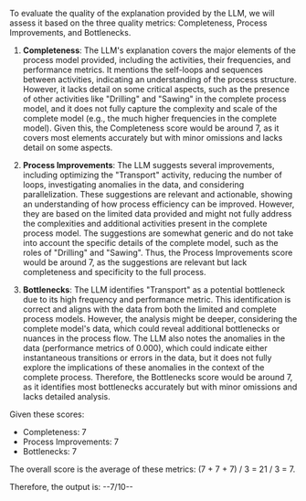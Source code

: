 To evaluate the quality of the explanation provided by the LLM, we will assess it based on the three quality metrics: Completeness, Process Improvements, and Bottlenecks.

1. **Completeness**: The LLM's explanation covers the major elements of the process model provided, including the activities, their frequencies, and performance metrics. It mentions the self-loops and sequences between activities, indicating an understanding of the process structure. However, it lacks detail on some critical aspects, such as the presence of other activities like "Drilling" and "Sawing" in the complete process model, and it does not fully capture the complexity and scale of the complete model (e.g., the much higher frequencies in the complete model). Given this, the Completeness score would be around 7, as it covers most elements accurately but with minor omissions and lacks detail on some aspects.

2. **Process Improvements**: The LLM suggests several improvements, including optimizing the "Transport" activity, reducing the number of loops, investigating anomalies in the data, and considering parallelization. These suggestions are relevant and actionable, showing an understanding of how process efficiency can be improved. However, they are based on the limited data provided and might not fully address the complexities and additional activities present in the complete process model. The suggestions are somewhat generic and do not take into account the specific details of the complete model, such as the roles of "Drilling" and "Sawing". Thus, the Process Improvements score would be around 7, as the suggestions are relevant but lack completeness and specificity to the full process.

3. **Bottlenecks**: The LLM identifies "Transport" as a potential bottleneck due to its high frequency and performance metric. This identification is correct and aligns with the data from both the limited and complete process models. However, the analysis might be deeper, considering the complete model's data, which could reveal additional bottlenecks or nuances in the process flow. The LLM also notes the anomalies in the data (performance metrics of 0.000), which could indicate either instantaneous transitions or errors in the data, but it does not fully explore the implications of these anomalies in the context of the complete process. Therefore, the Bottlenecks score would be around 7, as it identifies most bottlenecks accurately but with minor omissions and lacks detailed analysis.

Given these scores:
- Completeness: 7
- Process Improvements: 7
- Bottlenecks: 7

The overall score is the average of these metrics: (7 + 7 + 7) / 3 = 21 / 3 = 7.

Therefore, the output is: --7/10--